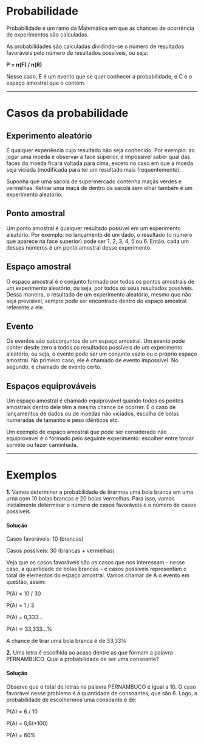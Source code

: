 # Probabilidade

Probabilidade é um ramo da Matemática em que as chances de ocorrência de experimentos são calculadas.

As probabilidades são calculadas dividindo-se o número de resultados favoráveis pelo número de resultados possíveis, ou seja:

**P = n(F) / n(R)**

Nesse caso, E é um evento que se quer conhecer a probabilidade, e C é o espaço amostral que o contém.

---

# Casos da probabilidade

## Experimento aleatório

É qualquer experiência cujo resultado não seja conhecido. Por exemplo: ao jogar uma moeda e observar a face superior, é impossível saber qual das faces da moeda ficará voltada para cima, exceto no caso em que a moeda seja viciada (modificada para ter um resultado mais frequentemente).

Suponha que uma sacola de supermercado contenha maçãs verdes e vermelhas. Retirar uma maçã de dentro da sacola sem olhar também é um experimento aleatório.

## Ponto amostral

Um ponto amostral é qualquer resultado possível em um experimento aleatório. Por exemplo: no lançamento de um dado, o resultado (o número que aparece na face superior) pode ser 1, 2, 3, 4, 5 ou 6. Então, cada um desses números é um ponto amostral desse experimento.

## Espaço amostral

O espaço amostral é o conjunto formado por todos os pontos amostrais de um experimento aleatório, ou seja, por todos os seus resultados possíveis. Dessa maneira, o resultado de um experimento aleatório, mesmo que não seja previsível, sempre pode ser encontrado dentro do espaço amostral referente a ele.

## Evento

Os eventos são subconjuntos de um espaço amostral. Um evento pode conter desde zero a todos os resultados possíveis de um experimento aleatório, ou seja, o evento pode ser um conjunto vazio ou o próprio espaço amostral. No primeiro caso, ele é chamado de evento impossível. No segundo, é chamado de evento certo.

## Espaços equiprováveis

Um espaço amostral é chamado equiprovável quando todos os pontos amostrais dentro dele têm a mesma chance de ocorrer. É o caso de lançamentos de dados ou de moedas não viciados, escolha de bolas numeradas de tamanho e peso idênticos etc.

Um exemplo de espaço amostral que pode ser considerado não equiprovável é o formado pelo seguinte experimento: escolher entre tomar sorvete ou fazer caminhada.

---

# Exemplos

**1.**
Vamos determinar a probabilidade de tirarmos uma bola branca em uma urna com 10 bolas brancas e 20 bolas vermelhas.
Para isso, vamos inicialmente determinar o número de casos favoráveis e o número de casos possíveis.

#### Solução

Casos favoráveis: 10 (brancas)

Casos possíveis: 30 (brancas + vermelhas)

Veja que os casos favoráveis são os casos que nos interessam – nesse caso, a quantidade de bolas brancas – e casos possíveis representam o total de elementos do espaço amostral. Vamos chamar de A o evento em questão, assim:

P(A) = 10 / 30

P(A) = 1 / 3

P(A) = 0,333...

P(A) ≃ 33,333...%

A chance de tirar uma bola branca é de 33,33%


**2.**
Uma letra é escolhida ao acaso dentre as que formam a palavra PERNAMBUCO. Qual a probabilidade de ser uma consoante?

#### Solução

Observe que o total de letras na palavra PERNAMBUCO é igual a 10. O caso favorável nesse problema é a quantidade de consoantes, que são 6. Logo, a probabilidade de escolhermos uma consoante é de:

P(A) = 6 / 10

P(A) = 0,6(*100)

P(A) = 60%
